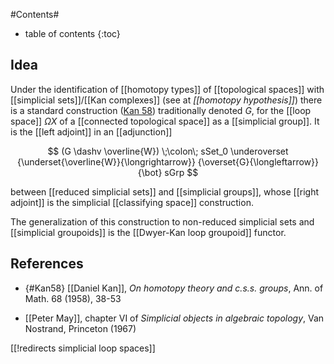 
#Contents#
* table of contents
{:toc}


## Idea

Under the identification of [[homotopy types]] of [[topological spaces]] with [[simplicial sets]]/[[Kan complexes]] (see at _[[homotopy hypothesis]]_) there is a standard construction ([Kan 58](#Kan58)) traditionally denoted $G$, for the [[loop space]] $\Omega X$ of a [[connected topological space]] as a [[simplicial group]]. It is the [[left adjoint]] in an [[adjunction]]

$$
  (G \dashv \overline{W}) 
    \;\colon\;
  sSet_0 
    \underoverset
      {\underset{\overline{W}}{\longrightarrow}}
      {\overset{G}{\longleftarrow}}
      {\bot}
  sGrp
$$

between [[reduced simplicial sets]] and [[simplicial groups]], whose [[right adjoint]] is the simplicial [[classifying space]] construction.

The generalization of this construction to non-reduced simplicial sets and [[simplicial groupoids]] is the [[Dwyer-Kan loop groupoid]] functor.

## References

* {#Kan58} [[Daniel Kan]], _On homotopy theory and c.s.s. groups_, Ann. of Math. 68 (1958), 38-53


* [[Peter May]], chapter VI of _Simplicial objects in algebraic topology_, Van Nostrand, Princeton (1967)

[[!redirects simplicial loop spaces]]